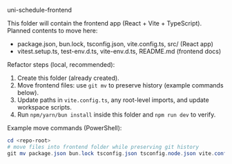 uni-schedule-frontend

This folder will contain the frontend app (React + Vite + TypeScript).
Planned contents to move here:
- package.json, bun.lock, tsconfig.json, vite.config.ts, src/ (React app)
- vitest.setup.ts, test-env.d.ts, vite-env.d.ts, README.md (frontend docs)

Refactor steps (local, recommended):
1. Create this folder (already created).
2. Move frontend files: use `git mv` to preserve history (example commands below).
3. Update paths in `vite.config.ts`, any root-level imports, and update workspace scripts.
4. Run `npm/yarn/bun install` inside this folder and `npm run dev` to verify.

Example move commands (PowerShell):
```powershell
cd <repo-root>
# move files into frontend folder while preserving git history
git mv package.json bun.lock tsconfig.json tsconfig.node.json vite.config.ts vitest.setup.ts README.md index.html src uni-schedule-frontend/
```
